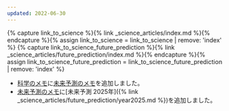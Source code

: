 ```yaml
---
updated: 2022-06-30
---
```

{% capture link_to_science %}{% link _science_articles/index.md %}{% endcapture %}{% assign link_to_science = link_to_science | remove: 'index' %}
{% capture link_to_science_future_prediction %}{% link _science_articles/future_prediction/index.md %}{% endcapture %}{% assign link_to_science_future_prediction = link_to_science_future_prediction | remove: 'index' %}

- [科学のメモ]({{link_to_science}})に[未来予測のメモ]({{link_to_science_future_prediction}})を追加しました。
- [未来予測のメモ]({{link_to_science_future_prediction}})に[未来予測 2025年]({% link _science_articles/future_prediction/year2025.md %})を追加しました。
